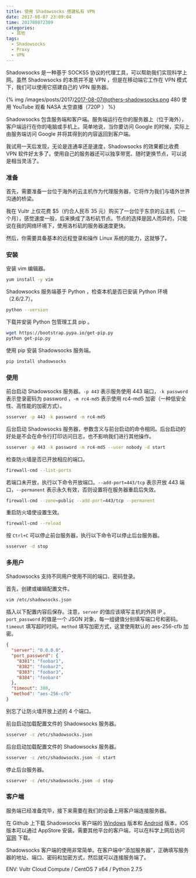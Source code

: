 ```yaml
---
title: 使用 Shadowsocks 搭建私有 VPN
date: 2017-08-07 23:09:04
time: 201708072309
categories:
  - 其他
tags:
  - Shadowsocks
  - Proxy
  - VPN
---
```


Shadowsocks 是一种基于 SOCKS5 协议的代理工具，可以帮助我们实现科学上网。虽然 Shadowsocks 的本质并不是 VPN ，但是在移动端它工作在 VPN 模式下，我们可以使用它搭建自己的 VPN 服务器。

<!-- more -->

{% img /images/posts/2017/2017-08-07@others-shadowsocks.png 480 使用 YouTube 观看 NASA 太空直播（720P ） %}

Shadowsocks 包含服务端和客户端。服务端运行在你的服务器上（位于海外），客户端运行在你的电脑或手机上。简单地说，当你要访问 Google 的时候，实际上由服务端访问 Google 并将其得到的内容返回到客户端。

我试用一天后发现，无论是连通率还是速度，Shadowsocks 的效果都比收费 VPN 软件好太多了。使用自己的服务器还可以独享带宽、随时更换节点，可以说是相当灵活了。

### 准备

首先，需要准备一台位于海外的云主机作为代理服务器，它将作为我们与墙外世界沟通的桥梁。

我在 Vultr 上仅花费 $5（约合人民币 35 元）购买了一台位于东京的云主机（一个月），感觉速度一般，后来换成了洛杉矶节点。节点的选择是因人而异的，只能说在我的网络环境下，使用洛杉矶的服务器速度更快。

然后，你需要具备基本的远程登录和操作 Linux 系统的能力，这就够了。

### 安装

安装 vim 编辑器。

``` sh
yum install -y vim
```

Shadowsocks 服务端基于 Python ，检查本机是否已安装 Python 环境（2.6/2.7）。

``` sh
python --version
```

下载并安装 Python 包管理工具 pip 。

``` sh
wget https://bootstrap.pypa.io/get-pip.py
python get-pip.py
```

使用 pip 安装 Shadowsocks 服务端。

``` sh
pip install shadowsocks
```

### 使用

前台启动 Shadowsocks 服务器。`-p 443` 表示服务使用 443 端口，`-k password` 表示登录密码为 password ，`-m rc4-md5` 表示使用 rc4-md5 加密（一种低安全性、高性能的加密方式）。

``` sh
ssserver -p 443 -k password -m rc4-md5
```

后台启动 Shadowsocks 服务器，参数含义与前台启动的命令相同。后台启动的好处是不会在命令行打印访问日志，也不影响我们进行其他操作。

``` sh
ssserver -p 443 -k password -m rc4-md5 --user nobody -d start
```

检查防火墙是否已开放相应的端口。

``` sh
firewall-cmd --list-ports
```

若端口未开放，执行以下命令开放端口。`--add-port=443/tcp` 表示开放 443 端口，`--permanent` 表示永久有效，否则设置将在服务器重启后失效。

``` sh
firewall-cmd --zone=public --add-port=443/tcp --permanent
```

重启防火墙使设置生效。

``` sh
firewall-cmd --reload
```

按 `Ctrl+C` 可以停止前台服务器，执行以下命令可以停止后台服务器。

``` sh
ssserver -d stop
```

### 多用户

Shadowsocks 支持不同用户使用不同的端口、密码登录。

首先，创建或编辑配置文件。

``` sh
vim /etc/shadowsocks.json
```

插入以下配置内容后保存。注意，`server` 的值应该填写主机的外网 IP 。`port_password` 的值是一个 JSON 对象，每一组键值分别填写端口号和密码。`timeout` 填写超时时间。`method` 填写加密方式，这里使用默认的 aes-256-cfb 加密。

``` json
{
  "server": "0.0.0.0",
  "port_password": {
    "8381": "foobar1",
    "8382": "foobar2",
    "8383": "foobar3",
    "8384": "foobar4"
  },
  "timeout": 300,
  "method": "aes-256-cfb"
}
```

别忘了让防火墙开放上述的 4 个端口。

前台启动加载配置文件的 Shadowsocks 服务器。

``` sh
ssserver -c /etc/shadowsocks.json
```

后台启动加载配置文件的 Shadowsocks 服务器。

``` sh
ssserver -c /etc/shadowsocks.json -d start
```

停止后台服务器。

``` sh
ssserver -c /etc/shadowsocks.json -d stop
```

### 客户端

服务端已经准备完毕，接下来需要在我们的设备上用客户端连接服务器。

在 Github 上下载 Shadowsocks 客户端的 [Windows](https://github.com/shadowsocks/shadowsocks-windows/releases) 版本和 [Android](https://github.com/shadowsocks/shadowsocks-android/releases) 版本，iOS 版本可以通过 AppStore 安装。需要其他平台的客户端，可以在科学上网后访问 [官网](https://shadowsocks.org/) 下载。

Shadowsocks 客户端的使用非常简单。在客户端中“添加服务器”，正确填写服务器的地址、端口、密码和加密方式，然后就可以连接服务端了。

ENV: Vultr Cloud Compute / CentOS 7 x64 / Python 2.7.5